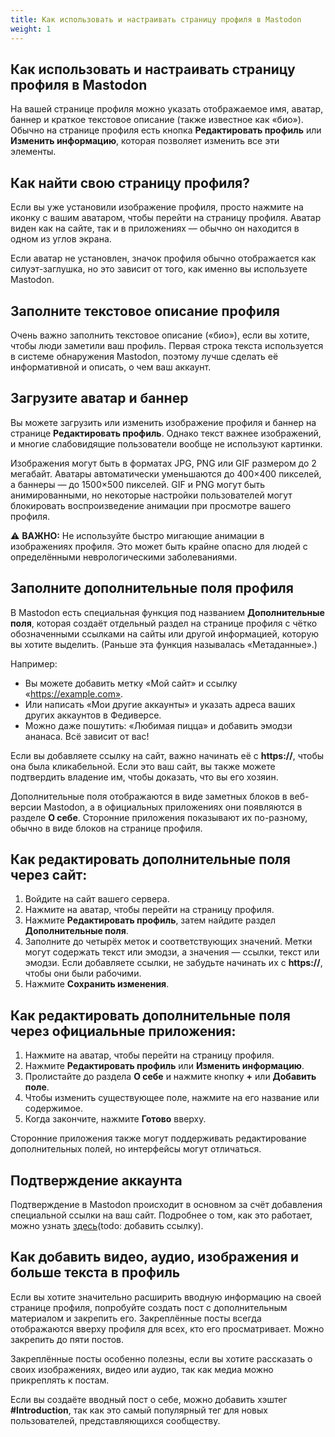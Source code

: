 ```yaml
---
title: Как использовать и настраивать страницу профиля в Mastodon
weight: 1
---
```


## Как использовать и настраивать страницу профиля в Mastodon

На вашей странице профиля можно указать отображаемое имя, аватар, баннер и краткое текстовое описание (также известное как «био»). Обычно на странице профиля есть кнопка **Редактировать профиль** или **Изменить информацию**, которая позволяет изменить все эти элементы.

## Как найти свою страницу профиля?

Если вы уже установили изображение профиля, просто нажмите на иконку с вашим аватаром, чтобы перейти на страницу профиля. Аватар виден как на сайте, так и в приложениях — обычно он находится в одном из углов экрана.

Если аватар не установлен, значок профиля обычно отображается как силуэт-заглушка, но это зависит от того, как именно вы используете Mastodon.

## Заполните текстовое описание профиля

Очень важно заполнить текстовое описание («био»), если вы хотите, чтобы люди заметили ваш профиль. Первая строка текста используется в системе обнаружения Mastodon, поэтому лучше сделать её информативной и описать, о чем ваш аккаунт.

## Загрузите аватар и баннер

Вы можете загрузить или изменить изображение профиля и баннер на странице **Редактировать профиль**. Однако текст важнее изображений, и многие слабовидящие пользователи вообще не используют картинки.

Изображения могут быть в форматах JPG, PNG или GIF размером до 2 мегабайт. Аватары автоматически уменьшаются до 400×400 пикселей, а баннеры — до 1500×500 пикселей. GIF и PNG могут быть анимированными, но некоторые настройки пользователей могут блокировать воспроизведение анимации при просмотре вашего профиля.

⚠️ **ВАЖНО:** Не используйте быстро мигающие анимации в изображениях профиля. Это может быть крайне опасно для людей с определёнными неврологическими заболеваниями.

## Заполните дополнительные поля профиля

В Mastodon есть специальная функция под названием **Дополнительные поля**, которая создаёт отдельный раздел на странице профиля с чётко обозначенными ссылками на сайты или другой информацией, которую вы хотите выделить. (Раньше эта функция называлась «Метаданные».)

Например:
- Вы можете добавить метку «Мой сайт» и ссылку «https://example.com».
- Или написать «Мои другие аккаунты» и указать адреса ваших других аккаунтов в Федиверсе.
- Можно даже пошутить: «Любимая пицца» и добавить эмодзи ананаса. Всё зависит от вас!

Если вы добавляете ссылку на сайт, важно начинать её с **https://**, чтобы она была кликабельной. Если это ваш сайт, вы также можете подтвердить владение им, чтобы доказать, что вы его хозяин.

Дополнительные поля отображаются в виде заметных блоков в веб-версии Mastodon, а в официальных приложениях они появляются в разделе **О себе**. Сторонние приложения показывают их по-разному, обычно в виде блоков на странице профиля.

## Как редактировать дополнительные поля через сайт:

1. Войдите на сайт вашего сервера.
2. Нажмите на аватар, чтобы перейти на страницу профиля.
3. Нажмите **Редактировать профиль**, затем найдите раздел **Дополнительные поля**.
4. Заполните до четырёх меток и соответствующих значений. Метки могут содержать текст или эмодзи, а значения — ссылки, текст или эмодзи. Если добавляете ссылки, не забудьте начинать их с **https://**, чтобы они были рабочими.
5. Нажмите **Сохранить изменения**.

## Как редактировать дополнительные поля через официальные приложения:

1. Нажмите на аватар, чтобы перейти на страницу профиля.
2. Нажмите **Редактировать профиль** или **Изменить информацию**.
3. Пролистайте до раздела **О себе** и нажмите кнопку **+** или **Добавить поле**.
4. Чтобы изменить существующее поле, нажмите на его название или содержимое.
5. Когда закончите, нажмите **Готово** вверху.

Сторонние приложения также могут поддерживать редактирование дополнительных полей, но интерфейсы могут отличаться.

## Подтверждение аккаунта

Подтверждение в Mastodon происходит в основном за счёт добавления специальной ссылки на ваш сайт. Подробнее о том, как это работает, можно узнать [здесь](https://example.com)(todo: добавить ссылку).

## Как добавить видео, аудио, изображения и больше текста в профиль

Если вы хотите значительно расширить вводную информацию на своей странице профиля, попробуйте создать пост с дополнительным материалом и закрепить его. Закреплённые посты всегда отображаются вверху профиля для всех, кто его просматривает. Можно закрепить до пяти постов.

Закреплённые посты особенно полезны, если вы хотите рассказать о своих изображениях, видео или аудио, так как медиа можно прикреплять к постам.

Если вы создаёте вводный пост о себе, можно добавить хэштег **#Introduction**, так как это самый популярный тег для новых пользователей, представляющихся сообществу.